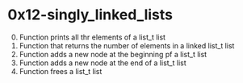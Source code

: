 # 0x12-singly_linked_lists
0. Function prints all thr elements of a list_t list
1. Function that returns the number of elements in a linked list_t list
2. Function adds a new node at the beginning pf a list_t list
3. Function adds a new node at the end of a list_t list
4. Function frees a list_t list
